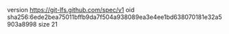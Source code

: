 version https://git-lfs.github.com/spec/v1
oid sha256:6ede2bea75011bffb9da7f504a938089ea3e4ee1bd638070181e32a5903a8998
size 21

